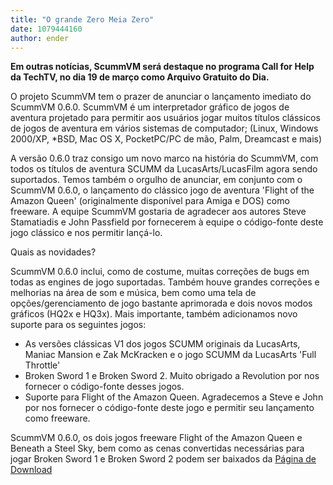 ```yaml
---
title: "O grande Zero Meia Zero"
date: 1079444160
author: ender
---
```


**Em outras notícias, ScummVM será destaque no programa Call for Help da TechTV, no dia 19 de março como Arquivo Gratuito do Dia.**

O projeto ScummVM tem o prazer de anunciar o lançamento imediato do ScummVM 0.6.0. ScummVM é um interpretador gráfico de jogos de aventura projetado para permitir aos usuários jogar muitos títulos clássicos de jogos de aventura em vários sistemas de computador; (Linux, Windows 2000/XP, \*BSD, Mac OS X, PocketPC/PC de mão, Palm, Dreamcast e mais)

A versão 0.6.0 traz consigo um novo marco na história do ScummVM, com todos os títulos de aventura SCUMM da LucasArts/LucasFilm agora sendo suportados. Temos também o orgulho de anunciar, em conjunto com o ScummVM 0.6.0, o lançamento do clássico jogo de aventura 'Flight of the Amazon Queen' (originalmente disponível para Amiga e DOS) como freeware. A equipe ScummVM gostaria de agradecer aos autores Steve Stamatiadis e John Passfield por fornecerem à equipe o código-fonte deste jogo clássico e nos permitir lançá-lo.

Quais as novidades?

ScummVM 0.6.0 inclui, como de costume, muitas correções de bugs em todas as engines de jogo suportadas. Também houve grandes correções e melhorias na área de som e música, bem como uma tela de opções/gerenciamento de jogo bastante aprimorada e dois novos modos gráficos (HQ2x e HQ3x). Mais importante, também adicionamos novo suporte para os seguintes jogos:

*   As versões clássicas V1 dos jogos SCUMM originais da LucasArts, Maniac Mansion e Zak McKracken e o jogo SCUMM da LucasArts 'Full Throttle'
*   Broken Sword 1 e Broken Sword 2. Muito obrigado a Revolution por nos fornecer o código-fonte desses jogos.
*   Suporte para Flight of the Amazon Queen. Agradecemos a Steve e John por nos fornecer o código-fonte deste jogo e permitir seu lançamento como freeware.

ScummVM 0.6.0, os dois jogos freeware Flight of the Amazon Queen e Beneath a Steel Sky, bem como as cenas convertidas necessárias para jogar Broken Sword 1 e Broken Sword 2 podem ser baixados da [Página de Download](/downloads/)
